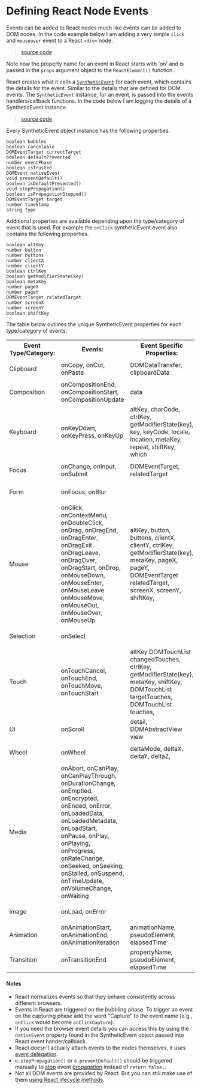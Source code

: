 # Defining React Node Events

Events can be added to React nodes much like events can be added to DOM nodes. In the code example below I am adding a very simple `click` and `mouseover` event to a React `<div>` node.

> [source code](https://jsfiddle.net/ct5acw2y/#tabs=js,result,html,resources)

Note how the property name for an event in React starts with 'on' and is passed in the `props` argument object to the `ReactElement()` function.

React creates what it calls a [`SyntheticEvent`](https://facebook.github.io/react/docs/events.html) for each event, which contains the details for the event. Similar to the details that are defined for DOM events. The `SyntheticEvent` instance, for an event, is passed into the events handlers/callback functions. In the code below I am logging the details of a SyntheticEvent instance.

> [source code](https://jsfiddle.net/9yn5qtxu/#tabs=js,result,html,resources)

Every SyntheticEvent object instance has the following properties.

```
boolean bubbles
boolean cancelable
DOMEventTarget currentTarget
boolean defaultPrevented
number eventPhase
boolean isTrusted
DOMEvent nativeEvent
void preventDefault()
boolean isDefaultPrevented()
void stopPropagation()
boolean isPropagationStopped()
DOMEventTarget target
number timeStamp
string type
```

Additional properties are available depending upon the type/category of event that is used. For example the `onClick` syntheticEvent event also contains the following properties.

```
boolean altKey
number button
number buttons
number clientX
number clientY
boolean ctrlKey
boolean getModifierState(key)
boolean metaKey
number pageX
number pageY
DOMEventTarget relatedTarget
number screenX
number screenY
boolean shiftKey
```

The table below outlines the unique SyntheticEvent properties for each type/category of events.

<table>
<tr>
<th>Event Type/Category:</th>
<th>Events:</th>
<th>Event Specific Properties:</th>
</tr>
  <tr>
  	<td><p>Clipboard</p></td>
    <td>onCopy, onCut, onPaste</td>
	<td>DOMDataTransfer, clipboardData</td>
  </tr>
  <tr>
  	<td><p>Composition</p></td>
    <td>onCompositionEnd, onCompositionStart, onCompositionUpdate</td>
	<td>data</td>
  </tr>
  <tr>
  	<td><p>Keyboard</p></td>
    <td>onKeyDown, onKeyPress, onKeyUp</td>
	<td>altKey,
charCode,
ctrlKey,
getModifierState(key),
key,
keyCode,
locale,
location,
metaKey,
repeat,
shiftKey,
which</td>
  </tr>
  <tr>
	  <td><p>Focus</p></td>
	<td>onChange, onInput, onSubmit</td>
  <td>DOMEventTarget,  relatedTarget</td>
  </tr>
  <tr>
	<td><p>Form</p></td>
  <td>onFocus, onBlur</td>
  <td></td>
  </tr>
  <tr>
	<td><p>Mouse</p></td>
  <td>onClick, onContextMenu, onDoubleClick, onDrag, onDragEnd, onDragEnter, onDragExit
onDragLeave, onDragOver, onDragStart, onDrop, onMouseDown, onMouseEnter, onMouseLeave
onMouseMove, onMouseOut, onMouseOver, onMouseUp</td>
  <td>altKey,
button,
buttons,
clientX,
clientY,
ctrlKey,
getModifierState(key),
metaKey,
pageX,
pageY,
DOMEventTarget relatedTarget,
screenX,
screenY,
shiftKey,
  </td>
  </tr>
  <tr>
  <td><p>Selection</p></td>
  <td>onSelect</td>
  <td></td>
  </tr>
  <tr>
  <td><p>Touch</p></td>
  <td>onTouchCancel, onTouchEnd, onTouchMove, onTouchStart</td>
  <td>
  altKey
  DOMTouchList changedTouches,
  ctrlKey,
  getModifierState(key),
  metaKey,
  shiftKey,
  DOMTouchList targetTouches,
  DOMTouchList touches,
  </td>
  </tr>
  <tr>
  <td><p>UI</p></td>
  <td>onScroll</td>
  <td>
  detail,
  DOMAbstractView view
  </td>
  </tr>
  <tr>
  <td><p>Wheel</p></td>
  <td>onWheel</td>
  <td>
  deltaMode,
  deltaX,
  deltaY,
  deltaZ,
  </td>
  </tr>

  <tr>
  <td><p>Media</p></td>
  <td>onAbort, onCanPlay, onCanPlayThrough, onDurationChange, onEmptied, onEncrypted, onEnded, onError, onLoadedData, onLoadedMetadata, onLoadStart, onPause, onPlay, onPlaying, onProgress, onRateChange, onSeeked, onSeeking, onStalled, onSuspend, onTimeUpdate, onVolumeChange, onWaiting</td>
  <td></td>
  </tr>

  <tr>
  <td><p>Image</p></td>
  <td>onLoad, onError</td>
  <td></td>
  </tr>

  <tr>
  <td><p>Animation</p></td>
  <td>onAnimationStart, onAnimationEnd, onAnimationIteration</td>
  <td>
  animationName,
  pseudoElement,
  elapsedTime
  </td>
  </tr>

  <tr>
  <td><p>Transition</p></td>
  <td>onTransitionEnd</td>
  <td>
  propertyName,
  pseudoElement,
  elapsedTime
  </td>
  </tr>

</table>


#### Notes

* React normalizes events so that they behave consistently across different browsers.
* Events in React are triggered on the bubbling phase. To trigger an event on the capturing phase add the word "Capture" to the event name (e.g., `onClick` would become `onClickCapture`).
* If you need the browser event details you can access this by using the `nativeEvent` property found in the SyntheticEvent object passed into React event hander/callback.
* React doesn't actually attach events to the nodes themselves, it uses [event delegation](http://domenlightenment.com/#11.14).
* `e.stopPropagation()` or `e.preventDefault()` should be triggered manually to [stop](http://domenlightenment.com/#11.9) event [propagation](http://domenlightenment.com/#11.10) instead of `return false;`.
* Not all DOM events are provided by React. But you can still make use of them [using React lifecycle methods](https://facebook.github.io/react/tips/dom-event-listeners.html).

